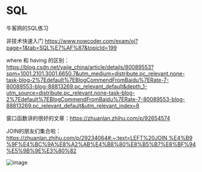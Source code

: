 # SQL
牛客网的SQL练习

非技术快速入门 https://www.nowcoder.com/exam/oj?page=1&tab=SQL%E7%AF%87&topicId=199

where 和 having 的区别：https://blog.csdn.net/yajie_china/article/details/80089553?spm=1001.2101.3001.6650.7&utm_medium=distribute.pc_relevant.none-task-blog-2%7Edefault%7EBlogCommendFromBaidu%7ERate-7-80089553-blog-88813269.pc_relevant_default&depth_1-utm_source=distribute.pc_relevant.none-task-blog-2%7Edefault%7EBlogCommendFromBaidu%7ERate-7-80089553-blog-88813269.pc_relevant_default&utm_relevant_index=8

窗口函数讲的很好的文章：https://zhuanlan.zhihu.com/p/92654574

JOIN的朋友们集合啦：https://zhuanlan.zhihu.com/p/29234064#:~:text=LEFT%20JOIN,%E4%B9%9F%E4%BC%9A%E8%A2%AB%E4%B8%80%E8%B5%B7%E8%BF%94%E5%9B%9E%E3%80%82

![image](https://user-images.githubusercontent.com/90020851/216834665-2c2ddd00-f7c7-47cd-8d04-f758e1d96f36.png)


